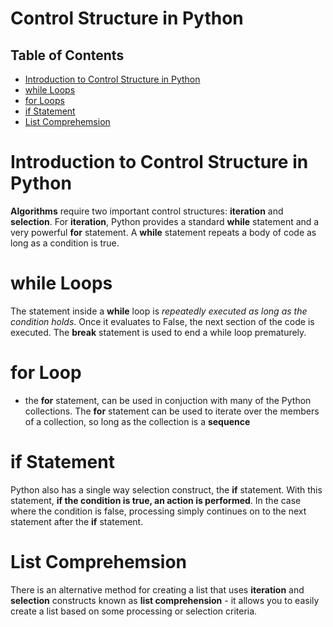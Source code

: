 # Control Structure in Python

## Table of Contents
- [Introduction to Control Structure in Python](#Introduction-to-Control-Structure-in-Python)
- [while Loops](#while-Loops)
- [for Loops](#for-Loop)
- [if Statement](#if-Statement)
- [List Comprehemsion](#List-Comprehemsion)

# Introduction to Control Structure in Python
__Algorithms__ require two important control structures: __iteration__ and __selection__. For __iteration__, Python provides a standard __while__ statement and a very powerful __for__ statement. A __while__ statement repeats a body of code as long as a condition is true.

# while Loops
The statement inside a __while__ loop is _repeatedly executed as long as the condition holds_.  Once it evaluates to False, the next section of the code is executed. 
The __break__ statement is used to end a while loop prematurely.

# for Loop
* the __for__ statement, can be used in conjuction with many of the Python collections. The __for__ statement can be used to iterate over the members of a collection, so long as the collection is a __sequence__

# if Statement
Python also has a single way selection construct, the __if__ statement. With this statement, __if the condition is true, an action is performed__. In the case where the condition is false, processing simply continues on to the next statement after the __if__ statement.

# List Comprehemsion
There is an alternative method for creating a list that uses __iteration__ and __selection__ constructs known as __list comprehension__ - it allows you to easily create a list based on some processing or selection criteria.